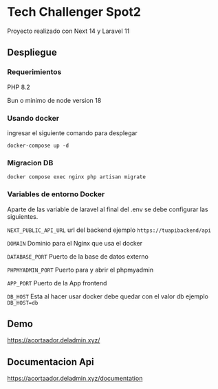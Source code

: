 # Tech Challenger Spot2

Proyecto realizado con Next 14 y Laravel 11

## Despliegue

### Requerimientos

PHP 8.2

Bun o minimo de node version 18

### Usando docker

ingresar el siguiente comando para desplegar

    docker-compose up -d

### Migracion DB
    docker compose exec nginx php artisan migrate

### Variables de entorno Docker
Aparte de las variable de laravel al final del .env se debe configurar las siguientes.

`NEXT_PUBLIC_API_URL` url del backend ejemplo `https://tuapibackend/api`

`DOMAIN` Dominio para el Nginx que usa el docker

`DATABASE_PORT` Puerto de la base de datos externo

`PHPMYADMIN_PORT` Puerto para y abrir el phpmyadmin

`APP_PORT` Puerto de la App frontend

`DB_HOST` Esta al hacer usar docker debe quedar con el valor db ejemplo `DB_HOST=db`

## Demo

https://acortaador.deladmin.xyz/

## Documentacion Api

https://acortaador.deladmin.xyz/documentation
